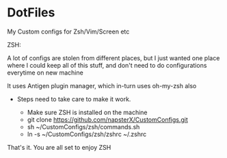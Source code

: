 # DotFiles
My Custom configs for Zsh/Vim/Screen etc

ZSH:

A lot of configs are stolen from different places, 
but I just wanted one place where I could keep all of this stuff, and don't need to do configurations everytime on new machine

It uses Antigen plugin manager, which in-turn uses oh-my-zsh also

* Steps need to take care to make it work.

  * Make sure ZSH is installed on the machine
  * git clone https://github.com/napsterX/CustomConfigs.git
  * sh ~/CustomConfigs/zsh/commands.sh
  * ln -s ~/CustomConfigs/zsh/zshrc ~/.zshrc

That's it. You are all set to enjoy ZSH
